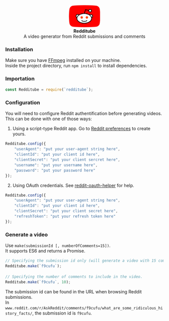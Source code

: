 <p align="center">
  <img src="./resources/images/redditube.png" width="100"><br/>
  <b>Redditube</b><br/>
  A video generator from Reddit submissions and comments
</p>

### Installation

Make sure you have [FFmpeg](https://ffmpeg.org/download.html) installed on your machine.<br/>
Inside the project directory, run `npm install` to install dependencies.

### Importation

```js
const Redditube = require(`redditube`);
```

### Configuration

You will need to configure Reddit authentification before generating videos.<br/>
This can be done with one of those ways:

1. Using a script-type Reddit app. Go to [Reddit preferences](https://ssl.reddit.com/prefs/apps/) to create yours.
```js
Redditube.config({
    "userAgent": "put your user-agent string here",
    "clientId": "put your client id here",
    "clientSecret": "put your client sercret here",
    "username": "put your username here",
    "password": "put your password here"
});
```

2. Using OAuth credentials. See [reddit-oauth-helper](https://github.com/not-an-aardvark/reddit-oauth-helper) for help.
```js
Redditube.config({
    "userAgent": "put your user-agent string here",
    "clientId": "put your client id here",
    "clientSecret": "put your client secret here",
    "refreshToken": "put your refresh token here"
});
```

### Generate a video

Use `make(submissionId [, numberOfComments=15])`.<br/>
It supports ES6 and returns a Promise.

```js
// Specifying the submission id only (will generate a video with 15 comments)
Redditube.make(`f9cufu`);

// Specifying the number of comments to include in the video.
Redditube.make(`f9cufu`, 10);
```

The submission id can be found in the URL when browsing Reddit submissions.<br/>
In `www.reddit.com/r/AskReddit/comments/f9cufu/what_are_some_ridiculous_history_facts/`, the submission id is `f9cufu`.
